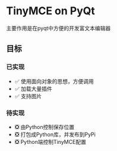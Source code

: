 # TinyMCE on PyQt
主要作用是在pyqt中方便的开发富文本编辑器
## 目标
### 已实现
- ✅ 使用面向对象的思想，方便调用
- ✅ 加载大量插件
- ✅ 支持图片
### 待实现
- ❎ 由Python控制保存位置
- ❎ 打包成Python库，并发布到PyPi
- ❎ Python端控制TinyMCE配置